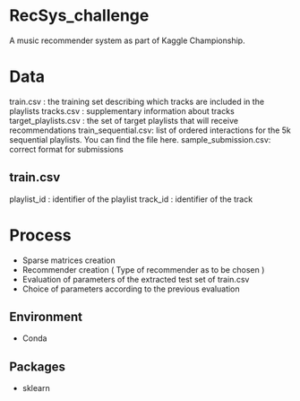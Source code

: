 # RecSys_challenge
A music recommender system as part of Kaggle Championship. 

# Data 
train.csv : the training set describing which tracks are included in the playlists
tracks.csv : supplementary information about tracks
target_playlists.csv : the set of target playlists that will receive recommendations
train_sequential.csv: list of ordered interactions for the 5k sequential playlists. You can find the file here.
sample_submission.csv: correct format for submissions

## train.csv
playlist_id : identifier of the playlist
track_id : identifier of the track

# Process 

- Sparse matrices creation
- Recommender creation ( Type of recommender as to be chosen ) 
- Evaluation of parameters of the extracted test set of train.csv 
- Choice of parameters according to the previous evaluation

## Environment 
- Conda

## Packages 
- sklearn 
